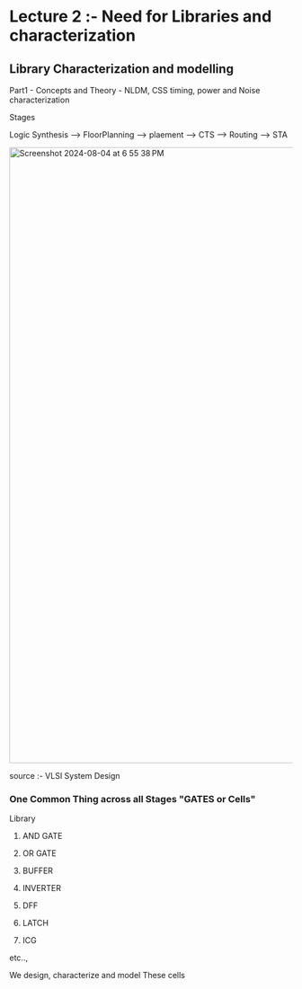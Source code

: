 # Lecture 2 :- Need for Libraries and characterization

## Library Characterization and modelling

Part1 - Concepts and Theory - NLDM, CSS timing, power and Noise characterization

Stages

Logic Synthesis --> FloorPlanning --> plaement --> CTS --> Routing --> STA

<img width="1097" alt="Screenshot 2024-08-04 at 6 55 38 PM" src="https://github.com/user-attachments/assets/79d22189-a429-4b28-922e-833f595684f9">

source :- VLSI System Design


### One Common Thing across all Stages "GATES or Cells"

Library
1. AND GATE

2. OR GATE

3. BUFFER

4. INVERTER

5. DFF

6. LATCH

7. ICG 

etc..,


We design, characterize and model These cells

